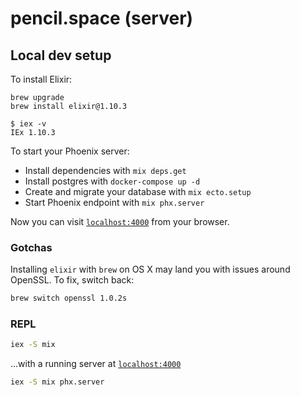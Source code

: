# pencil.space (server)

## Local dev setup

To install Elixir:

```
brew upgrade
brew install elixir@1.10.3

$ iex -v
IEx 1.10.3
```


To start your Phoenix server:

  * Install dependencies with `mix deps.get`
  * Install postgres with `docker-compose up -d`
  * Create and migrate your database with `mix ecto.setup`
  * Start Phoenix endpoint with `mix phx.server`

Now you can visit [`localhost:4000`](http://localhost:4000) from your browser.

### Gotchas

Installing `elixir` with `brew` on OS X may land you with issues around OpenSSL. To fix, switch back:

```bash
brew switch openssl 1.0.2s
```


### REPL

```bash
iex -S mix
```

...with a running server at [`localhost:4000`](http://localhost:4000)
```bash
iex -S mix phx.server
```
